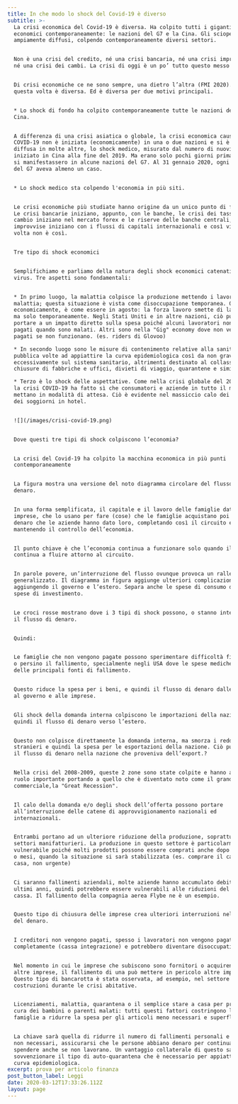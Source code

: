 ```yaml
---
title: In che modo lo shock del Covid-19 è diverso
subtitle: >-
  La crisi economica del Covid-19 è diversa. Ha colpito tutti i giganti
  economici contemporaneamente: le nazioni del G7 e la Cina. Gli scioperi sono
  ampiamente diffusi, colpendo contemporaneamente diversi settori.


  Non è una crisi del credito, né una crisi bancaria, né una crisi improvvisa;
  né una crisi dei cambi. La crisi di oggi è un po’ tutto questo messo assieme.


  Di crisi economiche ce ne sono sempre, una dietro l’altra (FMI 2020). Ma
  questa volta è diversa. Ed è diversa per due motivi principali.


  * Lo shock di fondo ha colpito contemporaneamente tutte le nazioni del G7 e la
  Cina.


  A differenza di una crisi asiatica o globale, la crisi economica causata dal
  COVID-19 non è iniziata (economicamente) in una o due nazioni e si è poi
  diffusa in molte altre, lo shock medico, misurato dal numero di nuovi casi, è
  iniziato in Cina alla fine del 2019. Ma erano solo pochi giorni prima che casi
  si manifestassero in alcune nazioni del G7. Al 31 gennaio 2020, ogni nazione
  del G7 aveva almeno un caso.


  * Lo shock medico sta colpendo l'economia in più siti.


  Le crisi economiche più studiate hanno origine da un unico punto di frattura.
  Le crisi bancarie iniziano, appunto, con le banche, le crisi dei tassi di
  cambio iniziano nel mercato forex e le riserve delle banche centrali, le crisi
  improvvise iniziano con i flussi di capitali internazionali e così via. Questa
  volta non è così.


  Tre tipo di shock economici


  Semplifichiamo e parliamo della natura degli shock economici catenati dal
  virus. Tre aspetti sono fondamentali:


  * In primo luogo, la malattia colpisce la produzione mettendo i lavoratori in
  malattia; questa situazione è vista come disoccupazione temporanea. O
  economicamente, è come essere in agosto: la forza lavoro smette di lavorare,
  ma solo temporaneamente. Negli Stati Uniti e in altre nazioni, ciò può anche
  portare a un impatto diretto sulla spesa poiché alcuni lavoratori non vengono
  pagati quando sono malati. Altri sono nella "Gig" economy dove non vengono
  pagati se non funzionano. (es. riders di Glovoo)

  * In secondo luogo sono le misure di contenimento relative alla sanità
  pubblica volte ad appiattire la curva epidemiologica così da non gravare
  eccessivamente sul sistema sanitario, altrimenti destinato al collasso:
  chiusure di fabbriche e uffici, divieti di viaggio, quarantene e simili.

  * Terzo è lo shock delle aspettative. Come nella crisi globale del 2008-2009,
  la crisi COVID-19 ha fatto sì che consumatori e aziende in tutto il mondo si
  mettano in modalità di attesa. Ciò è evidente nel massiccio calo dei viaggi e
  dei soggiorni in hotel.


  ![](/images/crisi-covid-19.png)


  Dove questi tre tipi di shock colpiscono l’economia?


  La crisi del Covid-19 ha colpito la macchina economica in più punti
  contemporaneamente


  La figura mostra una versione del noto diagramma circolare del flusso di
  denaro.


  In una forma semplificata, il capitale e il lavoro delle famiglie dato alle
  imprese, che lo usano per fare (cose) che le famiglie acquistano poi col
  denaro che le aziende hanno dato loro, completando così il circuito e
  mantenendo il controllo dell’economia.


  Il punto chiave è che l’economia continua a funzionare solo quando il denaro
  continua a fluire attorno al circuito.


  In parole povere, un’interruzione del flusso ovunque provoca un rallentamento
  generalizzato. Il diagramma in figura aggiunge ulteriori complicazioni
  aggiungendo il governo e l’estero. Separa anche le spese di consumo dalle
  spese di investimento.


  Le croci rosse mostrano dove i 3 tipi di shock possono, o stanno interrompendo
  il flusso di denaro.


  Quindi:


  Le famiglie che non vengono pagate possono sperimentare difficoltà finanziarie
  o persino il fallimento, specialmente negli USA dove le spese mediche sono una
  delle principali fonti di fallimento.


  Questo riduce la spesa per i beni, e quindi il flusso di denaro dalle famiglie
  al governo e alle imprese.


  Gli shock della domanda interna colpiscono le importazioni della nazione e
  quindi il flusso di denaro verso l’estero.


  Questo non colpisce direttamente la domanda interna, ma smorza i redditi
  stranieri e quindi la spesa per le esportazioni della nazione. Ciò può ridurre
  il flusso di denaro nella nazione che proveniva dell’export.?


  Nella crisi del 2008-2009, queste 2 zone sono state colpite e hanno avuto un
  ruolo importante portando a quello che è diventato noto come il grande crollo
  commerciale,la "Great Recession".


  Il calo della domanda e/o degli shock dell’offerta possono portare
  all’interruzione delle catene di approvvigionamento nazionali ed
  internazionali.


  Entrambi portano ad un ulteriore riduzione della produzione, soprattutto nei
  settori manifatturieri. La produzione in questo settore è particolarmente
  vulnerabile poiché molti prodotti possono essere comprati anche dopo settimane
  o mesi, quando la situazione si sarà stabilizzata (es. comprare il cancello di
  casa, non urgente)


  Ci saranno fallimenti aziendali, molte aziende hanno accumulato debiti negli
  ultimi anni, quindi potrebbero essere vulnerabili alle riduzioni del flusso di
  cassa. Il fallimento della compagnia aerea Flybe ne è un esempio.


  Questo tipo di chiusura delle imprese crea ulteriori interruzioni nel flusso
  del denaro.


  I creditori non vengono pagati, spesso i lavoratori non vengono pagati
  completamente (cassa integrazione) e potrebbero diventare disoccupati.


  Nel momento in cui le imprese che subiscono sono fornitori o acquirenti di
  altre imprese, il fallimento di una può mettere in pericolo altre imprese.
  Questo tipo di bancarotta è stata osservata, ad esempio, nel settore delle
  costruzioni durante le crisi abitative.


  Licenziamenti, malattia, quarantena o il semplice stare a casa per prendersi
  cura dei bambini o parenti malati: tutti questi fattori costringono le
  famiglie a ridurre la spesa per gli articoli meno necessari e superflui.


  La chiave sarà quella di ridurre il numero di fallimenti personali e aziendali
  non necessari, assicurarsi che le persone abbiano denaro per continuare a
  spendere anche se non lavorano. Un vantaggio collaterale di questo sarebbe di
  sovvenzionare il tipo di auto-quarantena che è necessario per appiattire la
  curva epidemiologica.
excerpt: prova per articolo finanza
post_button_label: Leggi
date: 2020-03-12T17:33:26.112Z
layout: page
---
```

